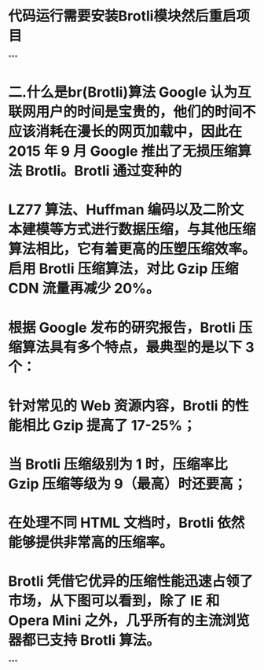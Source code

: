 # 代码运行需要安装Brotli模块然后重启项目

"""
# 二.什么是br(Brotli)算法 Google 认为互联网用户的时间是宝贵的，他们的时间不应该消耗在漫长的网页加载中，因此在 2015 年 9 月 Google 推出了无损压缩算法 Brotli。Brotli 通过变种的
# LZ77 算法、Huffman 编码以及二阶文本建模等方式进行数据压缩，与其他压缩算法相比，它有着更高的压塑压缩效率。启用 Brotli 压缩算法，对比 Gzip 压缩 CDN 流量再减少 20%。
# 根据 Google 发布的研究报告，Brotli 压缩算法具有多个特点，最典型的是以下 3 个：
# 针对常见的 Web 资源内容，Brotli 的性能相比 Gzip 提高了 17-25%；
# 当 Brotli 压缩级别为 1 时，压缩率比 Gzip 压缩等级为 9（最高）时还要高；
# 在处理不同 HTML 文档时，Brotli 依然能够提供非常高的压缩率。
# Brotli 凭借它优异的压缩性能迅速占领了市场，从下图可以看到，除了 IE 和 Opera Mini 之外，几乎所有的主流浏览器都已支持 Brotli 算法。

"""